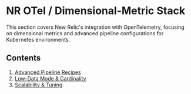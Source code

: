 # NR OTel / Dimensional-Metric Stack

This section covers New Relic's integration with OpenTelemetry, focusing on dimensional metrics and advanced pipeline configurations for Kubernetes environments.

## Contents

1. [Advanced Pipeline Recipes](./24_Advanced_Pipeline.md)
2. [Low-Data Mode & Cardinality](./26_Low_Data_Mode.md)
3. [Scalability & Tuning](./29_Scalability_Tuning.md)